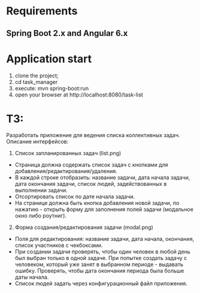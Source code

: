 # Requirements
## Spring Boot 2.x and Angular 6.x

# Application start
  1. clone the project;
  2. cd task_manager
  3. execute: mvn spring-boot:run
  4. open your browser at  http://localhost:8080/task-list
# ТЗ:
Разработать приложение для ведения списка коллективных задач.
Описание интерфейсов:
1. Список запланированных задач (list.png)
- Страница должна содержать список задач с кнопками для добавления/редактирования/удаления.
- В каждой строке отобразить: название задачи, дата начала задачи, дата окончания задачи, список людей, задействованных в выполнении задачи.
- Отсортировать список по дате начала задачи.
- На странице должна быть кнопка добавления новой задачи, по нажатию - открыть форму для заполнения полей задачи (модальное окно либо роутниг).
2. Форма создания/редактирования задачи (modal.png)
- Поля для редактирования: название задачи, дата начала, окончания, список участников с чекбоксами.
- При создании задачи проверять, чтобы один человек в любой день был выбран только в одной задаче. При попытке создать задачу с человеком, который уже занят в выбранном периоде - выдавать ошибку. Проверять, чтобы дата окончания периода была больше даты начала.
- Список людей задать через конфигурационный файл приложения.
